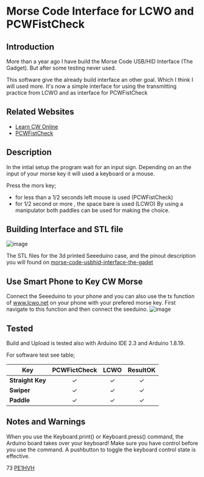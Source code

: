 Morse Code Interface for LCWO and PCWFistCheck
==============================================

Introduction
---------------

More than a year ago I have build the Morse Code USB/HID Interface (The Gadget). But after some testing never used.

This software give the already build interface an other goal. Which I think I will used more.
 It's now a simple interface for using the transmitting practice from LCWO and as interface for PCWFistCheck
  
Related Websites
---------------

- [Learn CW Online](https://www.lcwo.net)
- [PCWFistCheck](https://www.qsl.net/dj7hs/download.htm)

Description
---------------

In the intial setup the program wait for an input sign. Depending on an the input of your morse key it will used a keyboard or a mouse.
  
Press the mors key;
- for less than a 1/2 seconds left mouse is used (PCWFistCheck)
- for 1/2 second or more , the space bare is used (LCWO)
By using a manipulator both paddles can be used for making the choice.

Building Interface and STL file
-------------------------------

![image](https://github.com/user-attachments/assets/a70af94d-3476-4010-a6d7-b5e995f13cb8)

The STL files for the 3d printed Seeeduino case, and the pinout description you will found on [morse-code-usbhid-interface-the-gadet](https://hackaday.io/project/184702-morse-code-usbhid-interface-the-gadet)



Use Smart Phone to Key CW Morse
-------------------------------
Connect the Seeeduino to your phone and you can also use the tx function of www.lcwo.net on your phone with your prefered morse key.  First navigate to this function and then connect the seeduino.
![image](https://github.com/user-attachments/assets/2a77f970-697b-4497-9fc2-f78e8dddcc48)
  

Tested
---------------

Build and Upload is tested also with Arduino IDE 2.3 and Arduino 1.8.19.

For software test see table;

| **Key**          | **PCWFictCheck** | **LCWO** | **ResultOK** |
|------------------|:----------------:|:--------:|:------------:|
| **Straight Key** |  &check;         | &check;  | &check;      |
| **Swiper**       |  &check;         | &check;  | &check;      |
| **Paddle**       |  &check;         | &check;  | &check;      |
 
Notes and Warnings
---------------
When you use the Keyboard.print() or Keyboard.press() command, the Arduino board takes over your keyboard! Make sure you have control before you use the command. A pushbutton to toggle the keyboard control state is effective.

73 [PE1HVH ](https://www.pe1hvh.nl)

